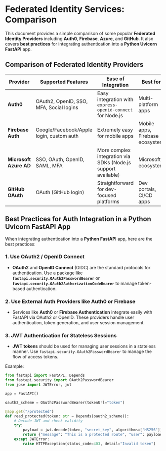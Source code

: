 # Federated Identity Services: Comparison

This document provides a simple comparison of some popular **Federated Identity Providers** including **Auth0**, **Firebase**, **Azure**, and **GitHub**. It also covers **best practices** for integrating authentication into a **Python Uvicorn FastAPI** app.

## Comparison of Federated Identity Providers

| Provider            | Supported Features                               | Ease of Integration                                      | Best for                          |
|---------------------|-------------------------------------------------|---------------------------------------------------------|-----------------------------------|
| **Auth0**           | OAuth2, OpenID, SSO, MFA, Social logins         | Easy integration with `express-openid-connect` for Node.js | Multi-platform apps              |
| **Firebase Auth**   | Google/Facebook/Apple login, custom auth        | Extremely easy for mobile apps                          | Mobile apps, Firebase ecosystem  |
| **Microsoft Azure AD** | SSO, OAuth, OpenID, SAML, MFA                | More complex integration via SDKs (Node.js support available) | Microsoft ecosystem              |
| **GitHub OAuth**    | OAuth (GitHub login)                            | Straightforward for dev-focused platforms               | Dev portals, CI/CD apps          |



## **Best Practices for Auth Integration in a Python Uvicorn FastAPI App**

When integrating authentication into a **Python FastAPI** app, here are the best practices:

### 1. **Use OAuth2 / OpenID Connect** 
   - **OAuth2** and **OpenID Connect** (OIDC) are the standard protocols for authentication. Use a package like **`fastapi.security.OAuth2PasswordBearer`** or **`fastapi.security.OAuth2AuthorizationCodeBearer`** to manage token-based authentication.

### 2. **Use External Auth Providers like Auth0 or Firebase**
   - Services like **Auth0** or **Firebase Authentication** integrate easily with FastAPI via OAuth2 or OpenID. These providers handle user authentication, token generation, and user session management.

### 3. **JWT Authentication for Stateless Sessions**
   - **JWT tokens** should be used for managing user sessions in a stateless manner. Use `fastapi.security.OAuth2PasswordBearer` to manage the flow of access tokens.
   
   Example:

   ```python
   from fastapi import FastAPI, Depends
   from fastapi.security import OAuth2PasswordBearer
   from jose import JWTError, jwt

   app = FastAPI()

   oauth2_scheme = OAuth2PasswordBearer(tokenUrl="token")

   @app.get("/protected")
   def read_protected(token: str = Depends(oauth2_scheme)):
       # Decode JWT and check validity
       try:
           payload = jwt.decode(token, "secret_key", algorithms=["HS256"])
           return {"message": "This is a protected route", "user": payload}
       except JWTError:
           raise HTTPException(status_code=403, detail="Invalid token")
